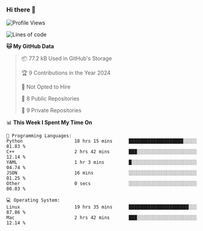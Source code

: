 ### Hi there 👋

<!--
**huayuan4396/huayuan4396** is a ✨ _special_ ✨ repository because its `README.md` (this file) appears on your GitHub profile.

Here are some ideas to get you started:

- 🔭 I’m currently working on ...
- 🌱 I’m currently learning ...
- 👯 I’m looking to collaborate on ...
- 🤔 I’m looking for help with ...
- 💬 Ask me about ...
- 📫 How to reach me: ...
- 😄 Pronouns: ...
- ⚡ Fun fact: ...
-->

<!--START_SECTION:waka-->
![Profile Views](http://img.shields.io/badge/Profile%20Views-19-blue)

![Lines of code](https://img.shields.io/badge/From%20Hello%20World%20I%27ve%20Written-5.7%20thousand%20lines%20of%20code-blue)

**🐱 My GitHub Data** 

> 📦 77.2 kB Used in GitHub's Storage 
 > 
> 🏆 9 Contributions in the Year 2024
 > 
> 🚫 Not Opted to Hire
 > 
> 📜 8 Public Repositories 
 > 
> 🔑 9 Private Repositories 
 > 
📊 **This Week I Spent My Time On** 

```text
💬 Programming Languages: 
Python                   18 hrs 15 mins      ████████████████████░░░░░   81.83 % 
C++                      2 hrs 42 mins       ███░░░░░░░░░░░░░░░░░░░░░░   12.14 % 
YAML                     1 hr 3 mins         █░░░░░░░░░░░░░░░░░░░░░░░░   04.74 % 
JSON                     16 mins             ░░░░░░░░░░░░░░░░░░░░░░░░░   01.25 % 
Other                    0 secs              ░░░░░░░░░░░░░░░░░░░░░░░░░   00.03 % 

💻 Operating System: 
Linux                    19 hrs 35 mins      ██████████████████████░░░   87.86 % 
Mac                      2 hrs 42 mins       ███░░░░░░░░░░░░░░░░░░░░░░   12.14 % 
```


<!--END_SECTION:waka-->
